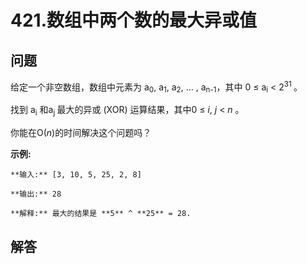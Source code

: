 # 421.数组中两个数的最大异或值

## 问题

给定一个非空数组，数组中元素为 a<sub>0</sub>, a<sub>1</sub>, a<sub>2</sub>, … , a<sub>n-1</sub>，其中 0 ≤ a<sub>i</sub> < 2<sup>31&nbsp;</sup>。

找到 a<sub>i</sub> 和a<sub>j&nbsp;</sub>最大的异或 (XOR) 运算结果，其中0 ≤ *i*, *j* < *n* 。

你能在O(*n*)的时间解决这个问题吗？

**示例:**

```
**输入:** [3, 10, 5, 25, 2, 8]

**输出:** 28

**解释:** 最大的结果是 **5** ^ **25** = 28.

```



## 解答

